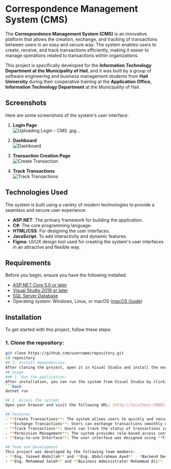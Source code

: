 # Correspondence Management System (CMS)
The **Correspondence Management System (CMS)** is an innovative platform that allows the creation, exchange, and tracking of transactions between users in an easy and secure way. The system enables users to create, receive, and track transactions efficiently, making it easier to manage operations related to transactions within organizations.

This project is specifically developed for the **Information Technology Department at the Municipality of Hail**, and it was built by a group of software engineering and business management students from **Hail University** during their cooperative training at the **Application Office, Information Technology Department** at the Municipality of Hail.

## Screenshots

Here are some screenshots of the system's user interface:

1. **Login Page**  
![Uploading Login - CMS .jpg…]()

2. **Dashboard**  
   ![Dashboard](assets/images/dashboard.png)

3. **Transaction Creation Page**  
   ![Create Transaction](assets/images/create-transaction.png)

4. **Track Transactions**  
   ![Track Transactions](assets/images/track-transactions.png)

## Technologies Used

The system is built using a variety of modern technologies to provide a seamless and secure user experience:

- **ASP.NET**: The primary framework for building the application.
- **C#**: The core programming language.
- **HTML/CSS**: For designing the user interfaces.
- **JavaScript**: To add interactivity and dynamic features.
- **Figma**: UI/UX design tool used for creating the system's user interfaces in an attractive and flexible way.

## Requirements

Before you begin, ensure you have the following installed:

- [ASP.NET Core 5.0 or later](https://dotnet.microsoft.com/download/dotnet)
- [Visual Studio 2019 or later](https://visualstudio.microsoft.com/)
- [SQL Server Database](https://www.microsoft.com/en-us/sql-server/sql-server-downloads)
- Operating system: Windows, Linux, or macOS ([macOS Guide](https://www.apple.com/macos/))

## Installation

To get started with this project, follow these steps:

### 1. Clone the repository:
```bash
git clone https://github.com/username/repository.git
cd repository
## 2. Install dependencies:
After cloning the project, open it in Visual Studio and install the necessary dependencies via **NuGet Package Manager**.
## Usage
### 1. Run the application:
After installation, you can run the system from Visual Studio by clicking the **Run** button or using the following command in the terminal:
```bash
dotnet run

## 2. Access the system:
Open your browser and visit the following URL: [http://localhost:5000](http://localhost:5000)

## Features
- **Create Transactions**: The system allows users to quickly and securely create transactions.
- **Exchange Transactions**: Users can exchange transactions smoothly within the system.
- **Track Transactions**: Users can track the status of transactions in real-time.
- **Permission Management**: The system provides role-based access control and permission management for different users.
- **Easy-to-use Interface**: The user interface was designed using **Figma**, ensuring a user-friendly experience.

## Team and Development
This project was developed by the following team members:
- **Eng. Yazeed Abdullah** and **Eng. Abdulrahman Ayed** - *Backend Developers*: Responsible for developing backend services using **ASP.NET** and **C#**. Special thanks to [@swe-yazeed](https://github.com/swe-yazeed) and [@swe-abdulrahman](https://github.com/swe-abdulrahman) for their contributions.
- **Eng. Mohammad Saleh** and **Business Administrator Mohammad Ali** - *Frontend Developers*: Responsible for creating user interfaces using **HTML**, **CSS**, and **JavaScript**, as well as designing the user experience (**UI/UX**) with **Figma**. Special thanks to [@swe-mohammad](https://github.com/swe-mohammad) and [@mohammad-business](https://github.com/mohammad-business) for their efforts.
